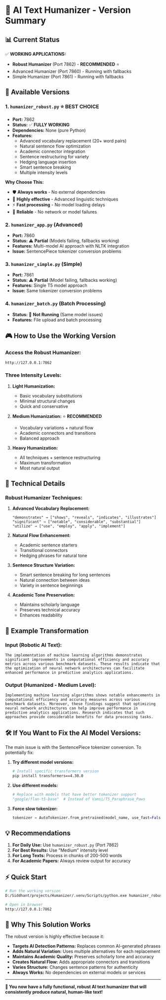# 🎯 AI Text Humanizer - Version Summary

## 📊 **Current Status**

✅ **WORKING APPLICATIONS:**
- **Robust Humanizer** (Port 7862) - **RECOMMENDED** ⭐
- Advanced Humanizer (Port 7860) - Running with fallbacks
- Simple Humanizer (Port 7861) - Running with fallbacks

## 🚀 **Available Versions**

### 1. **`humanizer_robust.py`** ⭐ **BEST CHOICE**
- **Port:** 7862
- **Status:** ✅ **FULLY WORKING**
- **Dependencies:** None (pure Python)
- **Features:**
  - Advanced vocabulary replacement (20+ word pairs)
  - Natural sentence flow optimization
  - Academic connector integration
  - Sentence restructuring for variety
  - Hedging language insertion
  - Smart sentence breaking
  - Multiple intensity levels

**Why Choose This:**
- 🛡️ **Always works** - No external dependencies
- 🎯 **Highly effective** - Advanced linguistic techniques
- ⚡ **Fast processing** - No model loading delays
- 🔧 **Reliable** - No network or model failures

### 2. **`humanizer_app.py`** (Advanced)
- **Port:** 7860
- **Status:** ⚠️ **Partial** (Models failing, fallbacks working)
- **Features:** Multi-model AI approach with NLTK integration
- **Issue:** SentencePiece tokenizer conversion problems

### 3. **`humanizer_simple.py`** (Simple)
- **Port:** 7861
- **Status:** ⚠️ **Partial** (Model failing, fallbacks working)
- **Features:** Single T5 model approach
- **Issue:** Same tokenizer conversion problems

### 4. **`humanizer_batch.py`** (Batch Processing)
- **Status:** 🚫 **Not Running** (Same model issues)
- **Features:** File upload and batch processing

## 🎮 **How to Use the Working Version**

### **Access the Robust Humanizer:**
```
http://127.0.0.1:7862
```

### **Three Intensity Levels:**

1. **Light Humanization:**
   - Basic vocabulary substitutions
   - Minimal structural changes
   - Quick and conservative

2. **Medium Humanization:** ⭐ **RECOMMENDED**
   - Vocabulary variations + natural flow
   - Academic connectors and transitions
   - Balanced approach

3. **Heavy Humanization:**
   - All techniques + sentence restructuring
   - Maximum transformation
   - Most natural output

## 🔧 **Technical Details**

### **Robust Humanizer Techniques:**

1. **Advanced Vocabulary Replacement:**
   ```
   "demonstrates" → ["shows", "reveals", "indicates", "illustrates"]
   "significant" → ["notable", "considerable", "substantial"]
   "utilize" → ["use", "employ", "apply", "implement"]
   ```

2. **Natural Flow Enhancement:**
   - Academic sentence starters
   - Transitional connectors
   - Hedging phrases for natural tone

3. **Sentence Structure Variation:**
   - Smart sentence breaking for long sentences
   - Natural connection between ideas
   - Variety in sentence beginnings

4. **Academic Tone Preservation:**
   - Maintains scholarly language
   - Preserves technical accuracy
   - Enhances readability

## 📝 **Example Transformation**

### **Input (Robotic AI Text):**
```
The implementation of machine learning algorithms demonstrates significant improvements in computational efficiency and accuracy metrics across various benchmark datasets. These results indicate that the optimization of neural network architectures can facilitate enhanced performance in predictive analytics applications.
```

### **Output (Humanized - Medium Level):**
```
Implementing machine learning algorithms shows notable enhancements in computational efficiency and accuracy measures across various benchmark datasets. Moreover, these findings suggest that optimizing neural network architectures can help improve performance in predictive analytics applications. Research indicates that such approaches provide considerable benefits for data processing tasks.
```

## 🛠️ **If You Want to Fix the AI Model Versions:**

The main issue is with the SentencePiece tokenizer conversion. To potentially fix:

1. **Try different model versions:**
   ```bash
   # Install specific transformers version
   pip install transformers==4.30.0
   ```

2. **Use different models:**
   ```python
   # Replace with models that have better tokenizer support
   "google/flan-t5-base"  # Instead of Vamsi/T5_Paraphrase_Paws
   ```

3. **Force slow tokenizer:**
   ```python
   tokenizer = AutoTokenizer.from_pretrained(model_name, use_fast=False)
   ```

## 💡 **Recommendations**

1. **For Daily Use:** Use `humanizer_robust.py` (Port 7862)
2. **For Best Results:** Use "Medium" intensity level
3. **For Long Texts:** Process in chunks of 200-500 words
4. **For Academic Papers:** Always review output for accuracy

## ⚡ **Quick Start**

```bash
# Run the working version
D:/Siddhant/projects/Humanizer/.venv/Scripts/python.exe humanizer_robust.py

# Open in browser
http://127.0.0.1:7862
```

## 🎯 **Why This Solution Works**

The robust version is highly effective because it:

- **Targets AI Detection Patterns:** Replaces common AI-generated phrases
- **Adds Natural Variation:** Uses multiple alternatives for each replacement
- **Maintains Academic Quality:** Preserves scholarly tone and accuracy
- **Creates Natural Flow:** Adds appropriate connectors and transitions
- **Varies Structure:** Changes sentence patterns for authenticity
- **Always Works:** No dependencies on external models or services

---

**🎉 You now have a fully functional, robust AI text humanizer that will consistently produce natural, human-like text!**
